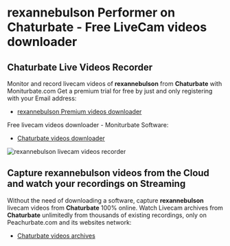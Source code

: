# rexannebulson Performer on Chaturbate - Free LiveCam videos downloader

## Chaturbate Live Videos Recorder

Monitor and record livecam videos of **rexannebulson** from **Chaturbate** with Moniturbate.com
Get a premium trial for free by just and only registering with your Email address:
* [rexannebulson Premium videos downloader](https://moniturbate.com/request-demo-licence-key.html)

Free livecam videos downloader - Moniturbate Software:
* [Chaturbate videos downloader](https://moniturbate.com/moniturbate-download-software.html)

![rexannebulson livecam videos recorder](https://peachurnet.com/templates/moniturbate-software.png)


## Capture rexannebulson videos from the Cloud and watch your recordings on Streaming

Without the need of downloading a software, capture **rexannebulson** livecam videos from **Chaturbate** 100% online.
Watch Livecam archives from **Chaturbate** unlimitedly from thousands of existing recordings, only on Peachurbate.com and its websites network:
* [Chaturbate videos archives](https://peachurnet.com/)